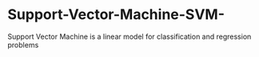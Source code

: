 # Support-Vector-Machine-SVM-
Support Vector Machine is a linear model for classification and regression problems
